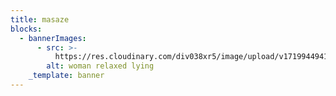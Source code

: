 ```yaml
---
title: masaze
blocks:
  - bannerImages:
      - src: >-
          https://res.cloudinary.com/div038xr5/image/upload/v1719944941/zdrava-rutina/massages/heroimage0.774931001563386131_qxqwf7.jpg
        alt: woman relaxed lying
    _template: banner
---
```


